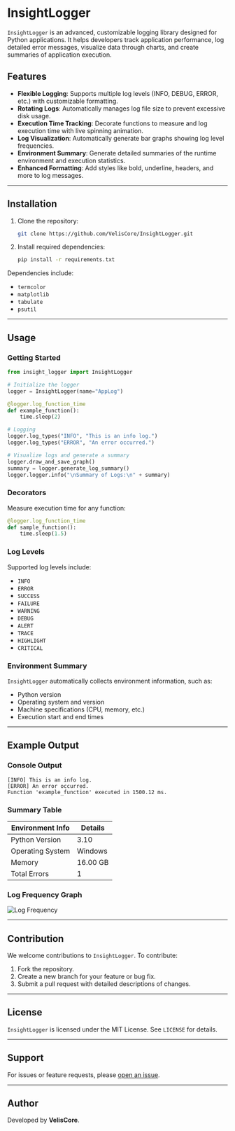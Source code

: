 
# InsightLogger

`InsightLogger` is an advanced, customizable logging library designed for Python applications. It helps developers track application performance, log detailed error messages, visualize data through charts, and create summaries of application execution.

## Features

- **Flexible Logging**: Supports multiple log levels (INFO, DEBUG, ERROR, etc.) with customizable formatting.
- **Rotating Logs**: Automatically manages log file size to prevent excessive disk usage.
- **Execution Time Tracking**: Decorate functions to measure and log execution time with live spinning animation.
- **Log Visualization**: Automatically generate bar graphs showing log level frequencies.
- **Environment Summary**: Generate detailed summaries of the runtime environment and execution statistics.
- **Enhanced Formatting**: Add styles like bold, underline, headers, and more to log messages.

---

## Installation

1. Clone the repository:
   ```bash
   git clone https://github.com/VelisCore/InsightLogger.git
   ```
2. Install required dependencies:
   ```bash
   pip install -r requirements.txt
   ```

Dependencies include:
- `termcolor`
- `matplotlib`
- `tabulate`
- `psutil`

---

## Usage

### Getting Started

```python
from insight_logger import InsightLogger

# Initialize the logger
logger = InsightLogger(name="AppLog")

@logger.log_function_time
def example_function():
    time.sleep(2)

# Logging
logger.log_types("INFO", "This is an info log.")
logger.log_types("ERROR", "An error occurred.")

# Visualize logs and generate a summary
logger.draw_and_save_graph()
summary = logger.generate_log_summary()
logger.logger.info("\nSummary of Logs:\n" + summary)
```

### Decorators
Measure execution time for any function:
```python
@logger.log_function_time
def sample_function():
    time.sleep(1.5)
```

### Log Levels

Supported log levels include:
- `INFO`
- `ERROR`
- `SUCCESS`
- `FAILURE`
- `WARNING`
- `DEBUG`
- `ALERT`
- `TRACE`
- `HIGHLIGHT`
- `CRITICAL`

### Environment Summary
`InsightLogger` automatically collects environment information, such as:
- Python version
- Operating system and version
- Machine specifications (CPU, memory, etc.)
- Execution start and end times

---

## Example Output

### Console Output
```
[INFO] This is an info log.
[ERROR] An error occurred.
Function 'example_function' executed in 1500.12 ms.
```

### Summary Table
| Environment Info       | Details                 |
|------------------------|-------------------------|
| Python Version         | 3.10                   |
| Operating System       | Windows                |
| Memory                 | 16.00 GB               |
| Total Errors           | 1                      |

### Log Frequency Graph
![Log Frequency](.Insight/2023-12-01/log_frequency.png)

---

## Contribution
We welcome contributions to `InsightLogger`. To contribute:
1. Fork the repository.
2. Create a new branch for your feature or bug fix.
3. Submit a pull request with detailed descriptions of changes.

---

## License
`InsightLogger` is licensed under the MIT License. See `LICENSE` for details.

---

## Support
For issues or feature requests, please [open an issue](https://github.com/VelisCore/InsightLogger/issues).

---

## Author
Developed by **VelisCore**.